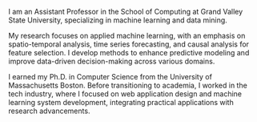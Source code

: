 
I am an Assistant Professor in the School of Computing at Grand Valley State University, specializing in machine learning and data mining.

My research focuses on applied machine learning, with an emphasis on spatio-temporal analysis, time series forecasting, and causal analysis for feature selection. I develop methods to enhance predictive modeling and improve data-driven decision-making across various domains.

I earned my Ph.D. in Computer Science from the University of Massachusetts Boston. Before transitioning to academia, I worked in the tech industry, where I focused on web application design and machine learning system development, integrating practical applications with research advancements.